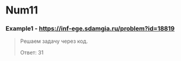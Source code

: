 # Num11
### Example1 - https://inf-ege.sdamgia.ru/problem?id=18819
> Решаем задачу через код.
> 
> Ответ: 31